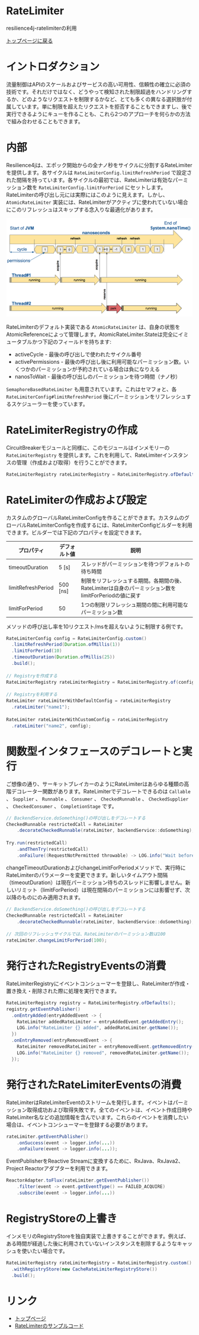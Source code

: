 RateLimiter
===========
resilience4j-ratelimiterの利用

[トップページに戻る](../index.md)

# イントロダクション
流量制御はAPIのスケールおよびサービスの高い可用性、信頼性の確立に必須の技術です。それだけではなく、どうやって検知された制限超過をハンドリングするか、どのようなリクエストを制限するかなど、とても多くの異なる選択肢が付属しています。単に制限を超えたリクエストを拒否することもできますし、後で実行できるようにキューを作ることも、これら2つのアプローチを何らかの方法で組み合わせることもできます。

# 内部
Resilience4jは、エポック開始からの全ナノ秒をサイクルに分割するRateLimiterを提供します。各サイクルは `RateLimiterConfig.limitRefreshPeriod` で設定された間隔を持っています。各サイクルの最初では、RateLimiterは有効なパーミッション数を `RateLimiterConfig.limitForPeriod` にセットします。RateLimiterの呼び出し元には実際にはこのように見えます。しかし、 `AtomicRateLimiter` 実装には、RateLimiterがアクティブに使われていない場合にこのリフレッシュはスキップする念入りな最適化があります。

![RateLimiterの内部](../images/rate_limiter.png "RateLimiterの内部")

RateLimiterのデフォルト実装である `AtomicRateLimiter` は、自身の状態をAtomicReferenceによって管理します。AtomicRateLimiter.Stateは完全にイミュータブルかつ下記のフィールドを持ちます:

- activeCycle - 最後の呼び出しで使われたサイクル番号
- activePermissions - 最後の呼び出し後に利用可能なパーミッション数。いくつかのパーミッションが予約されている場合は負になりえる
- nanosToWait - 最後の呼び出しのパーミッションを待つ時間（ナノ秒）

`SemaphoreBasedRateLimiter` も用意されています。これはセマフォと、各 `RateLimiterConfig#limitRefreshPeriod` 後にパーミッションをリフレッシュするスケジューラーを使っています。

# RateLimiterRegistryの作成
CircuitBreakerモジュールと同様に、このモジュールはインメモリーの `RateLimiterRegistry` を提供します。これを利用して、RateLimiterインスタンスの管理（作成および取得）を行うことができます。

```java
RateLimiterRegistry rateLimiterRegistry = RateLimiterRegistry.ofDefaults();
```

# RateLimiterの作成および設定
カスタムのグローバルRateLimiterConfigを作ることができます。カスタムのグローバルRateLimiterConfigを作成するには、RateLimiterConfigビルダーを利用できます。ビルダーでは下記のプロパティを設定できます。

| プロパティ | デフォルト値 | 説明 |
|-----|------------|-----|
| timeoutDuration | 5 [s] | スレッドがパーミッションを待つデフォルトの待ち時間 |
| limitRefreshPeriod | 500 [ns] | 制限をリフレッシュする期間。各期間の後、RateLimiterは自身のパーミッション数をlimitForPeriodの値に戻す |
| limitForPeriod | 50 | 1つの制限リフレッシュ期間の間に利用可能なパーミッション数 |

メソッドの呼び出し率を10リクエスト/msを超えないように制限する例です。

```java
RateLimiterConfig config = RateLimiterConfig.custom()
  .limitRefreshPeriod(Duration.ofMillis(1))
  .limitForPeriod(10)
  .timeoutDuration(Duration.ofMillis(25))
  .build();

// Registryを作成する
RateLimiterRegistry rateLimiterRegistry = RateLimiterRegistry.of(config);

// Registryを利用する
RateLimiter rateLimiterWithDefaultConfig = rateLimiterRegistry
  .rateLimiter("name1");

RateLimiter rateLimiterWithCustomConfig = rateLimiterRegistry
  .rateLimiter("name2", config);
```

# 関数型インタフェースのデコレートと実行
ご想像の通り、サーキットブレイカーのようにRateLimiterはあらゆる種類の高階デコレーター関数があります。RateLimiterでデコレートできるのは `Callable` 、 `Supplier` 、 `Runnable` 、 `Consumer` 、 `CheckedRunnable` 、 `CheckedSupplier` 、 `CheckedConsumer` 、 `CompletionStage` です。

```java
// BackendService.doSomething()の呼び出しをデコレートする
CheckedRunnable restrictedCall = RateLimiter
    .decorateCheckedRunnable(rateLimiter, backendService::doSomething);

Try.run(restrictedCall)
    .andThenTry(restrictedCall)
    .onFailure((RequestNotPermitted throwable) -> LOG.info("Wait before call it again :)"));
```

changeTimeoutDurationおよびchangeLimitForPeriodメソッドで、実行時にRateLimiterのパラメーターを変更できます。新しいタイムアウト間隔（timeoutDuration）は現在パーミッション待ちのスレッドに影響しません。新しいリミット（limitForPeriod）は現在間隔のパーミッションには影響せず、次以降のものにのみ適用されます。

```java
// BackendService.doSomething()の呼び出しをデコレートする
CheckedRunnable restrictedCall = RateLimiter
    .decorateCheckedRunnable(rateLimiter, backendService::doSomething);

// 次回のリフレッシュサイクルでは、RateLimiterのパーミッション数は100
rateLimiter.changeLimitForPeriod(100);
```

# 発行されたRegistryEventsの消費
RateLimiterRegistryにイベントコンシューマーを登録し、RateLimiterが作成・置き換え・削除された際に処理を実行できます。

```java
RateLimiterRegistry registry = RateLimiterRegistry.ofDefaults();
registry.getEventPublisher()
  .onEntryAdded(entryAddedEvent -> {
    RateLimiter addedRateLimiter = entryAddedEvent.getAddedEntry();
    LOG.info("RateLimiter {} added", addedRateLimiter.getName());
  })
  .onEntryRemoved(entryRemovedEvent -> {
    RateLimiter removedRateLimiter = entryRemovedEvent.getRemovedEntry();
    LOG.info("RateLimiter {} removed", removedRateLimiter.getName());
  });
```

# 発行されたRateLimiterEventsの消費
RateLimiterはRateLimiterEventのストリームを発行します。イベントはパーミッション取得成功および取得失敗です。全てのイベントは、イベント作成日時やRateLimiter名などの追加情報を含んでいます。これらのイベントを消費したい場合は、イベントコンシューマーを登録する必要があります。

```java
rateLimiter.getEventPublisher()
    .onSuccess(event -> logger.info(...))
    .onFailure(event -> logger.info(...));
```

EventPublisherをReactive Streamに変換するために、RxJava、RxJava2、Project Reactorアダプターを利用できます。

```java
ReactorAdapter.toFlux(rateLimiter.getEventPublisher())
    .filter(event -> event.getEventType() == FAILED_ACQUIRE)
    .subscribe(event -> logger.info(...))
```

# RegistryStoreの上書き
インメモリのRegistryStoreを独自実装で上書きすることができます。例えば、ある時間が経過した後に利用されていないインスタンスを削除するようなキャッシュを使いたい場合です。

```java
RateLimiterRegistry rateLimiterRegistry = RateLimiterRegistry.custom()
  .withRegistryStore(new CacheRateLimiterRegistryStore())
  .build();
```

# リンク
- [トップページ](../index.md)
- [RateLimiterのサンプルコード](ratelimiter-examples.md)
